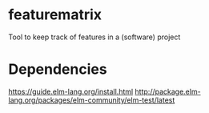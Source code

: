 # featurematrix
Tool to keep track of features in a (software) project

# Dependencies
https://guide.elm-lang.org/install.html
http://package.elm-lang.org/packages/elm-community/elm-test/latest
